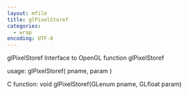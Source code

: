 ```yaml
---
layout: mfile
title: glPixelStoref
categories:
  - wrap
encoding: UTF-8
---
```


glPixelStoref  Interface to OpenGL function glPixelStoref

usage:  glPixelStoref( pname, param )

C function:  void glPixelStoref(GLenum pname, GLfloat param)